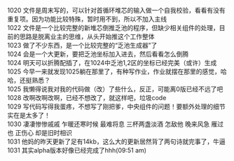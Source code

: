 1020 文件是周末写的，可以针对首循环堆芯的输入做一个自我校验，看看有没有重复项。因为功能比较特殊，暂时用不到，所以不加入主线<br>1022 文件是一个比较完整的新堆芯倒推乏池的程序，但缺少相关组件的处理，目前的思路是脱离业主的思维，从头开始推这个工作整体<br>1023 做了不少东西，是一个比较完整的“乏池生成器”了<br>1024 会是一个大更新，要把乏池坐标加入进去，然后看看怎么倒腾<br>1024 明天可以折腾配插了，在1024中乏池1,2区的坐标已经完美（或许）生成<br>1025 今早一来就发现1025躺在那里了，有种写作业，作业就摆在那里的感觉，哈哈，还挺熟悉？<br>1025 我懒得说我对我的代码做（改）了些什么，反正，可能离0版已经不远了吧<br>1028 改啊改啊改啊，已经不想改了，就这样吧，垃圾code<br>1029 写代码写得我蛋疼，不想写了刚把爹，中央组件的问题！要额外处理的细节实在是太多了！<br>1030 凄凄惨惨戚戚 乍暖还寒时候 最难将息 三杯两盏淡酒 怎敌他 晚来风急 雁过也 正伤心 却是旧时相识<br>1031 他妈的昨天更新了足有14kb，这么大的更新居然背了两句诗就完事了，牛逼<br>1031 其实alpha版本好像已经完成了hhh(09:51 am)<br>